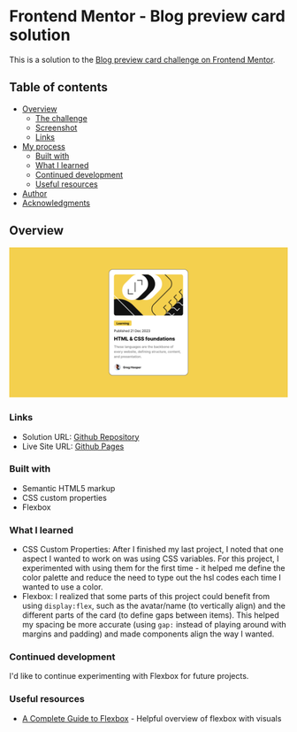 # Frontend Mentor - Blog preview card solution

This is a solution to the [Blog preview card challenge on Frontend Mentor](https://www.frontendmentor.io/challenges/blog-preview-card-ckPaj01IcS). 

## Table of contents

- [Overview](#overview)
  - [The challenge](#the-challenge)
  - [Screenshot](#screenshot)
  - [Links](#links)
- [My process](#my-process)
  - [Built with](#built-with)
  - [What I learned](#what-i-learned)
  - [Continued development](#continued-development)
  - [Useful resources](#useful-resources)
- [Author](#author)
- [Acknowledgments](#acknowledgments)

## Overview
![Blog Preview Card](/design/screenshot.png)

### Links

- Solution URL: [Github Repository](https://github.com/kel456/blog-preview-card-main)
- Live Site URL: [Github Pages](https://kel456.github.io/blog-preview-card-main/)

### Built with

- Semantic HTML5 markup
- CSS custom properties
- Flexbox

### What I learned

- CSS Custom Properties: After I finished my last project, I noted that one aspect I wanted to work on was using CSS variables. For this project, I experimented with using them for the first time - it helped me define the color palette and reduce the need to type out the hsl codes each time I wanted to use a color.
- Flexbox: I realized that some parts of this project could benefit from using `display:flex`, such as the avatar/name (to vertically align) and the different parts of the card (to define gaps between items). This helped my spacing be more accurate (using `gap:` instead of playing around with margins and padding) and made components align the way I wanted.

### Continued development

I'd like to continue experimenting with Flexbox for future projects.

### Useful resources

- [A Complete Guide to Flexbox](https://css-tricks.com/snippets/css/a-guide-to-flexbox/) - Helpful overview of flexbox with visuals